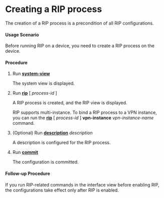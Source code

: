 Creating a RIP process
======================

The creation of a RIP process is a precondition of all RIP configurations.

#### Usage Scenario

Before running RIP on a device, you need to create a RIP process on the device.


#### Procedure

1. Run [**system-view**](cmdqueryname=system-view)
   
   
   
   The system view is displayed.
2. Run [**rip**](cmdqueryname=rip) [ *process-id* ]
   
   
   
   A RIP process is created, and the RIP view is displayed.
   
   RIP supports multi-instance. To bind a RIP process to a VPN instance, you can run the [**rip**](cmdqueryname=rip) [ *process-id* ] **vpn-instance** *vpn-instance-name* command.
3. (Optional) Run [**description**](cmdqueryname=description) *description*
   
   
   
   A description is configured for the RIP process.
4. Run [**commit**](cmdqueryname=commit)
   
   
   
   The configuration is committed.

#### Follow-up Procedure

If you run RIP-related commands in the interface view before enabling RIP, the configurations take effect only after RIP is enabled.